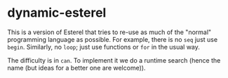 # dynamic-esterel

This is a version of Esterel that tries to re-use as much of the
"normal" programming language as possible. For example, there is no
`seq` just use `begin`. Similarly, no `loop`; just use functions or 
`for` in the usual way.

The difficulty is in `can`. To implement it we do a runtime search
(hence the name (but ideas for a better one are welcome)).

